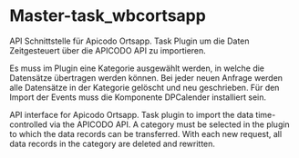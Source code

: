 # Master-task_wbcortsapp
 API Schnittstelle für Apicodo Ortsapp. Task Plugin um die Daten Zeitgesteuert über die APICODO API zu importieren.

 Es muss im Plugin eine Kategorie ausgewählt werden, in welche die Datensätze übertragen werden können. 
 Bei jeder neuen Anfrage werden alle Datensätze in der Kategorie gelöscht und neu geschrieben.
 Für den Import der Events muss die Komponente DPCalender installiert sein.

API interface for Apicodo Ortsapp. Task plugin to import the data time-controlled via the APICODO API. A category must be selected in the plugin to which the data records can be transferred. With each new request, all data records in the category are deleted and rewritten.
